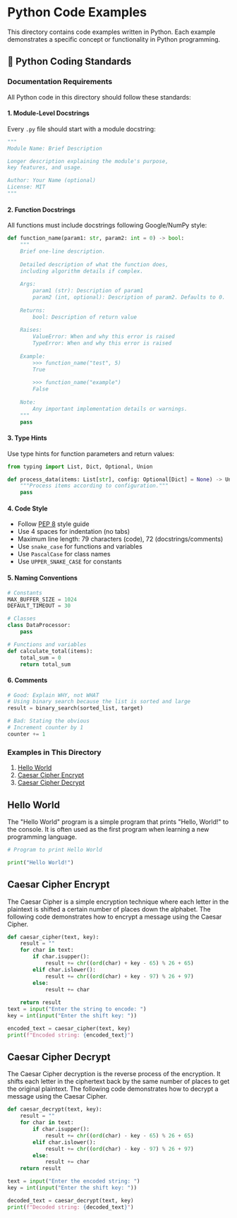 # Python Code Examples

This directory contains code examples written in Python. Each example demonstrates a specific concept or functionality in Python programming.

## 🐍 Python Coding Standards

### Documentation Requirements

All Python code in this directory should follow these standards:

#### 1. **Module-Level Docstrings**
Every `.py` file should start with a module docstring:
```python
"""
Module Name: Brief Description

Longer description explaining the module's purpose,
key features, and usage.

Author: Your Name (optional)
License: MIT
"""
```

#### 2. **Function Docstrings**
All functions must include docstrings following Google/NumPy style:
```python
def function_name(param1: str, param2: int = 0) -> bool:
    """
    Brief one-line description.
    
    Detailed description of what the function does,
    including algorithm details if complex.
    
    Args:
        param1 (str): Description of param1
        param2 (int, optional): Description of param2. Defaults to 0.
    
    Returns:
        bool: Description of return value
    
    Raises:
        ValueError: When and why this error is raised
        TypeError: When and why this error is raised
    
    Example:
        >>> function_name("test", 5)
        True
        
        >>> function_name("example")
        False
    
    Note:
        Any important implementation details or warnings.
    """
    pass
```

#### 3. **Type Hints**
Use type hints for function parameters and return values:
```python
from typing import List, Dict, Optional, Union

def process_data(items: List[str], config: Optional[Dict] = None) -> Union[str, None]:
    """Process items according to configuration."""
    pass
```

#### 4. **Code Style**
- Follow [PEP 8](https://pep8.org/) style guide
- Use 4 spaces for indentation (no tabs)
- Maximum line length: 79 characters (code), 72 (docstrings/comments)
- Use `snake_case` for functions and variables
- Use `PascalCase` for class names
- Use `UPPER_SNAKE_CASE` for constants

#### 5. **Naming Conventions**
```python
# Constants
MAX_BUFFER_SIZE = 1024
DEFAULT_TIMEOUT = 30

# Classes
class DataProcessor:
    pass

# Functions and variables
def calculate_total(items):
    total_sum = 0
    return total_sum
```

#### 6. **Comments**
```python
# Good: Explain WHY, not WHAT
# Using binary search because the list is sorted and large
result = binary_search(sorted_list, target)

# Bad: Stating the obvious
# Increment counter by 1
counter += 1
```

### Examples in This Directory

1. [Hello World](#hello-world)
2. [Caesar Cipher Encrypt](#caesar-cipher-encrypt)
3. [Caesar Cipher Decrypt](#caesar-cipher-decrypt)

## Hello World

The "Hello World" program is a simple program that prints "Hello, World!" to the console. It is often used as the first program when learning a new programming language.

```python
# Program to print Hello World

print("Hello World!")
```

## Caesar Cipher Encrypt

The Caesar Cipher is a simple encryption technique where each letter in the plaintext is shifted a certain number of places down the alphabet. The following code demonstrates how to encrypt a message using the Caesar Cipher.

```python
def caesar_cipher(text, key):
    result = ""
    for char in text:
        if char.isupper():
            result += chr((ord(char) + key - 65) % 26 + 65)
        elif char.islower():
            result += chr((ord(char) + key - 97) % 26 + 97)
        else:
            result += char
    
    return result
text = input("Enter the string to encode: ")
key = int(input("Enter the shift key: "))

encoded_text = caesar_cipher(text, key)
print(f"Encoded string: {encoded_text}")
```

## Caesar Cipher Decrypt

The Caesar Cipher decryption is the reverse process of the encryption. It shifts each letter in the ciphertext back by the same number of places to get the original plaintext. The following code demonstrates how to decrypt a message using the Caesar Cipher.

```python
def caesar_decrypt(text, key):
    result = ""
    for char in text:
        if char.isupper():
            result += chr((ord(char) - key - 65) % 26 + 65)
        elif char.islower():
            result += chr((ord(char) - key - 97) % 26 + 97)
        else:
            result += char
    return result

text = input("Enter the encoded string: ")
key = int(input("Enter the shift key: "))

decoded_text = caesar_decrypt(text, key)
print(f"Decoded string: {decoded_text}")
```
